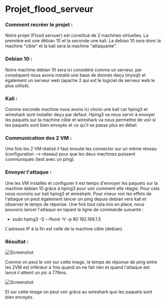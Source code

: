 # Projet_flood_serveur

### Comment recréer le projet : 

Notre projet (Flood servuer) est constitué de 2 machines virtuelles. La première est une débian 10 et la seconde une kali. La debian 10 sera donc la machine "cible" et la kali sera la machine "attaquante".

### Debian 10 :

Notre machine debian 10 sera ici considéré comme un serveur, par conséquent nous avons installé une base de donnés deçu (mysql) et également un serveur web (apache 2 qui est le logiciel de serveur web le plus utilisé).

### Kali :

Comme seconde machine nous avons ici choisi une kali car hping3 et wireshark sont installer deçu par defaut. Hping3 va nous servir à envoyer les paquets sur la machine cible et wireshark va nous permettre de voir si les paquets sont bien envoyés et ce qu'il se passe plus en détail.

### Communication des 2 VM :

Une fois les 2 VM réalisé il faut ensuite les connecter sur un même réseau (configuration --> réseau) pour que les deux machines puissent communiqués (test avec un ping).

### Envoyer l'attaque :

Une les VM installés et configurer il est temps d'envoyer les paquets sur la machine debian 10 grâce à hping3 pour voir comment elle réagie. Pour cela nous ouvrons sur kali hping3 et wireshark. Pour mieux voir les effets de l'attaque on peut également lancer un ping depuis debian vers kali et observer le temps de réponse. Une fois tout cela mis en place, nous pouvons lancer l'attaque en tapant la ligne de commande suivante : 

- sudo hping3 -S --flood -V -p 80 192.168.1.5

L'adresse IP à la fin est celle de la machine cible (debian).

### Résultat :

![Screenshot](https://cdn.discordapp.com/attachments/760983046539182090/839229552647208960/flood.jpg)
&nbsp;

Comme on peut le voir sur cette image, le temps de réponse de ping entre les 2VM est inférieur à 1ms quand on ne fait rien et quand l'attaque est lancé il atteint un pic à 779ms.

![Screenshot](https://cdn.discordapp.com/attachments/760983046539182090/839231232339869706/flood.jpg)
&nbsp;

Et sur cette image on peut voir grâce au wireshark que les paquets sont bien envoyés.
